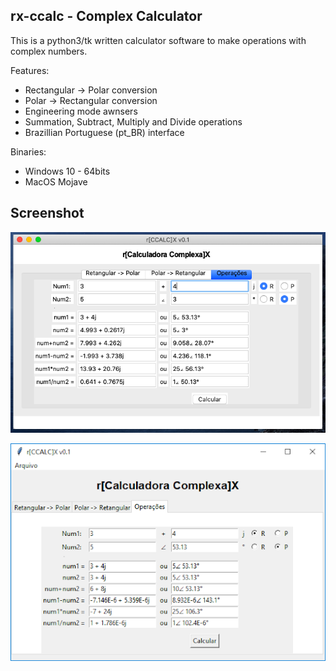 rx-ccalc  -  Complex Calculator
-------------------------------

This is a python3/tk written calculator software to make operations with complex numbers.

Features:
- Rectangular -> Polar conversion
- Polar -> Rectangular conversion
- Engineering mode awnsers
- Summation, Subtract, Multiply and Divide operations
- Brazillian Portuguese (pt_BR) interface 

Binaries:
- Windows 10 - 64bits 
- MacOS Mojave

Screenshot
----------
![Main Screen - MacOS](images/2.png)

![Main Screen - Windows](images/1.png)




